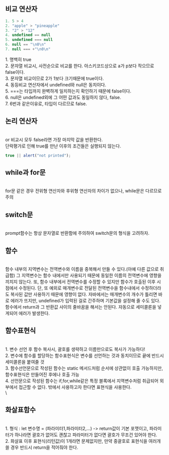 <h2>비교 연산자</h2>

```javascript
1. 5 > 4
2. "apple" > "pineapple"
3. "2" > "12"
4. undefined == null
5. undefined === null
6. null == "\n0\n"
7. null === +"\n0\n"
```

<div>
1. 명백히 true </br>
2. 문자열 비교시, 사전순으로 비교를 한다. 아스키코드상으로 a가 p보다 작으므로 false이다.</br>
3. 문자열 비교이므로 2가 1보다 크기때문에 true이다.</br>
4. 동등비교 연산자에서 undefined와 null은 동치이다.</br>
5. ===는 타입까지 완벽하게 일치하는지 확인하기 때문에 false이다.</br>
6. null은 undefined외에 그 어떤 값과도 동일하지 않다, false.</br>
7. 6번과 같은이유로, 타입이 다르므로 false.</br>
</div>

<h2>논리 연산자</h2>
</br>
or 비교시 모두 false라면 가장 마지막 값을 반환한다.
</br>
단락평가로 인해 true를 만난 이후의 조건들은 실행되지 않는다.
<br>

```javascript
true || alert("not printed");
```

<h2>while과 for문</h2>
</br>
<span>for문 같은 경우 전위형 연산자와 후위형 연산자의 차이가 없으나, while문은 다르므로 주의</span>

<h2>switch문</h2>
</br>
<span>prompt함수는 항상 문자열로 반환함에 주의하여 switch문의 형식을 고려하자.</span>
</br>

<h2>함수</h2>
</br>
<span>함수 내부의 지역변수는 전역변수와 이름을 중복해서 만들 수 있다.(아예 다른 값으로 취급함)</span>
<span>그 지역변수는 함수 내에서만 사용되기 때문에 동일한 이름의 전역변수에 영향을 끼치지 않는다.</span>
<span> 또, 함수 내부에서 전역변수를 수정할 수 있지만 함수가 호출된 이후 시점에서 수정된다.</span>
<span> 단, 또 예외로 매개변수로 전달된 전역변수을 함수내에서 수정하더라도 복사된 값만 사용하기 때문에 영향이 없다.</span>
<span> 자바에서는 매개변수의 개수가 틀리면 바로 에러가 뜨지만, undefined가 입력된 걸로 간주하며 기본값을 설정해 줄 수도 있다.</span>
<span> 함수에서 return과 그 반환값 사이의 줄바꿈을 해서는 안된다. 자동으로 세미콜론을 넣게되어 에러가 발생한다.</span>

<h2>함수표현식</h2>
</br>
<div>
1. 변수 선언 후 함수 복사시, 괄호를 생략하고 이름만으로도 복사가 가능하다!</br>
2. 변수에 함수를 할당하는 함수표현식은 변수를 선언하는 것과 동치이므로 끝에 반드시 세미콜론을 붙여줄 것</br>
3. 함수선언문으로 작성된 함수는 static 메서드처럼 순서에 상관없이 호출 가능하지만, 함수표현식은 만들어진 후에나 호출 가능</br>
4. 선언문으로 작성된 함수는 if,for,while같은 특정 블록에서 지역변수처럼 취급되어 외부에서 접근할 수 없다. 밖에서 사용하고자 한다면 표현식을 사용한다.</br>\

</div>
<h2>화살표함수</h2>
</br>
<div>
1. 형식 : let 변수명 = (파라미터1,파라미터2,...) -> return값이 기본 포맷이고, 파라미터가 하나라면 괄호가 없어도 괜찮고 파라미터가 없다면 괄호가 무조건 있어야 한다.</br>
2. 화살표 이후 표현식(리턴값)이 1개라면 문제없지만, 만약 중괄호로 표현식을 여러개 쓸 경우 반드시 return을 적어줘야 한다.

</div>
